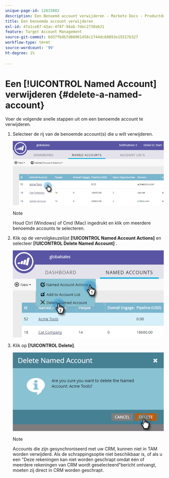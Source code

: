 ```yaml
---
unique-page-id: 12615802
description: Een Benoemd account verwijderen - Marketo Docs - Productdocumentatie
title: Een benoemde account verwijderen
exl-id: 47a1ce87-43ac-4f8f-94ab-7dec2730ab21
feature: Target Account Management
source-git-commit: 0d37fbdb7d08901458c1744dc68893e155176327
workflow-type: tm+mt
source-wordcount: '99'
ht-degree: 1%

---
```


# Een [!UICONTROL Named Account] verwijderen {#delete-a-named-account}

Voer de volgende snelle stappen uit om een benoemde account te verwijderen.

1. Selecteer de rij van de benoemde account(s) die u wilt verwijderen.

   ![](assets/seven-1.png)

   >[!NOTE]
   >
   >Houd Ctrl (Windows) of Cmd (Mac) ingedrukt en klik om meerdere benoemde accounts te selecteren.

1. Klik op de vervolgkeuzelijst **[!UICONTROL Named Account Actions]** en selecteer **[!UICONTROL Delete Named Account]** .

   ![](assets/eight-1.png)

1. Klik op **[!UICONTROL Delete]**.

   ![](assets/nine-1.png)

   >[!NOTE]
   >
   >Accounts die zijn gesynchroniseerd met uw CRM, kunnen niet in TAM worden verwijderd. Als de schrappingsoptie niet beschikbaar is, of als u een &quot;Deze rekeningen kan niet worden geschrapt omdat één of meerdere rekeningen van CRM wordt geselecteerd&quot;bericht ontvangt, moeten zij direct in CRM worden geschrapt.
